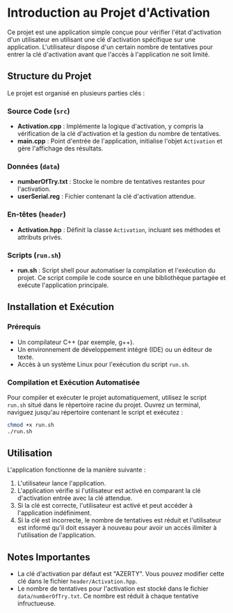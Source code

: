 
# Introduction au Projet d'Activation

Ce projet est une application simple conçue pour vérifier l'état d'activation d'un utilisateur en utilisant une clé d'activation spécifique sur une application. L'utilisateur dispose d'un certain nombre de tentatives pour entrer la clé d'activation avant que l'accès à l'application ne soit limité.

## Structure du Projet

Le projet est organisé en plusieurs parties clés :

### Source Code (`src`)

- **Activation.cpp** : Implémente la logique d'activation, y compris la vérification de la clé d'activation et la gestion du nombre de tentatives.
- **main.cpp** : Point d'entrée de l'application, initialise l'objet `Activation` et gère l'affichage des résultats.

### Données (`data`)

- **numberOfTry.txt** : Stocke le nombre de tentatives restantes pour l'activation.
- **userSerial.reg** : Fichier contenant la clé d'activation attendue.

### En-têtes (`header`)

- **Activation.hpp** : Définit la classe `Activation`, incluant ses méthodes et attributs privés.

### Scripts (`run.sh`)

- **run.sh** : Script shell pour automatiser la compilation et l'exécution du projet. Ce script compile le code source en une bibliothèque partagée et exécute l'application principale.

## Installation et Exécution

### Prérequis

- Un compilateur C++ (par exemple, g++).
- Un environnement de développement intégré (IDE) ou un éditeur de texte.
- Accès à un système Linux pour l'exécution du script `run.sh`.

### Compilation et Exécution Automatisée

Pour compiler et exécuter le projet automatiquement, utilisez le script `run.sh` situé dans le répertoire racine du projet. Ouvrez un terminal, naviguez jusqu'au répertoire contenant le script et exécutez :

```bash
chmod +x run.sh
./run.sh
```

## Utilisation

L'application fonctionne de la manière suivante :

1. L'utilisateur lance l'application.
2. L'application vérifie si l'utilisateur est activé en comparant la clé d'activation entrée avec la clé attendue.
3. Si la clé est correcte, l'utilisateur est activé et peut accéder à l'application indéfiniment.
4. Si la clé est incorrecte, le nombre de tentatives est réduit et l'utilisateur est informé qu'il doit essayer à nouveau pour avoir un accés ilimiter à l'utilisation de l'application.

## Notes Importantes

- La clé d'activation par défaut est "AZERTY". Vous pouvez modifier cette clé dans le fichier `header/Activation.hpp`.
- Le nombre de tentatives pour l'activation est stocké dans le fichier `data/numberOfTry.txt`. Ce nombre est réduit à chaque tentative infructueuse.